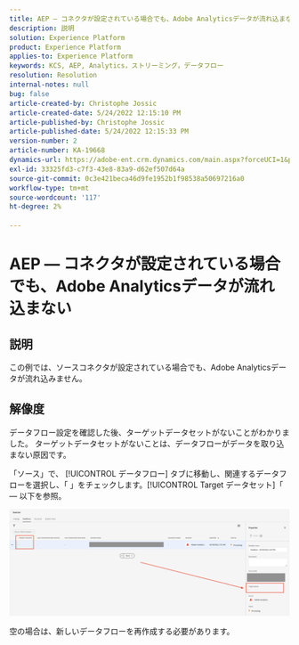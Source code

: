 ```yaml
---
title: AEP — コネクタが設定されている場合でも、Adobe Analyticsデータが流れ込まない
description: 説明
solution: Experience Platform
product: Experience Platform
applies-to: Experience Platform
keywords: KCS, AEP, Analytics，ストリーミング，データフロー
resolution: Resolution
internal-notes: null
bug: false
article-created-by: Christophe Jossic
article-created-date: 5/24/2022 12:15:10 PM
article-published-by: Christophe Jossic
article-published-date: 5/24/2022 12:15:33 PM
version-number: 2
article-number: KA-19668
dynamics-url: https://adobe-ent.crm.dynamics.com/main.aspx?forceUCI=1&pagetype=entityrecord&etn=knowledgearticle&id=a9ac5123-5bdb-ec11-a7b6-0022480b01c6
exl-id: 33325fd3-c7f3-43e8-83a9-d62ef507d64a
source-git-commit: 0c3e421beca46d9fe1952b1f98538a50697216a0
workflow-type: tm+mt
source-wordcount: '117'
ht-degree: 2%

---
```


# AEP — コネクタが設定されている場合でも、Adobe Analyticsデータが流れ込まない

## 説明


この例では、ソースコネクタが設定されている場合でも、Adobe Analyticsデータが流れ込みません。


## 解像度


データフロー設定を確認した後、ターゲットデータセットがないことがわかりました。 ターゲットデータセットがないことは、データフローがデータを取り込まない原因です。

「ソース」で、 [!UICONTROL データフロー] タブに移動し、関連するデータフローを選択し、「 」をチェックします。[!UICONTROL Target データセット]「 — 以下を参照。

![](assets/6dcf5ee4-5adb-ec11-a7b6-0022480b01c6.png)



















空の場合は、新しいデータフローを再作成する必要があります。
